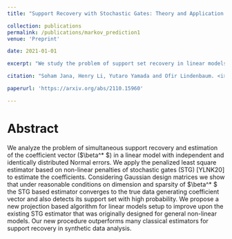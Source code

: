 ```yaml
---
title: "Support Recovery with Stochastic Gates: Theory and Application for Linear Models"

collection: publications
permalink: /publications/markov_prediction1
venue: 'Preprint'

date: 2021-01-01

excerpt: "We study the problem of support set recovery in linear models using the non-convex penalties of stochastic gates (STG). Both theoretical and application aspects are discussed."

citation: "Soham Jana, Henry Li, Yutaro Yamada and Ofir Lindenbaum. <i>Support Recovery with Stochastic Gates: Theory and Application for Linear Models.</i> arXiv preprint arXiv:2110.15960 (2021)."

paperurl: 'https://arxiv.org/abs/2110.15960'

---
```


Abstract
========

We analyze the problem of simultaneous support recovery and estimation of the coefficient vector ($\beta^* $) in a linear model with independent and identically distributed Normal errors. We apply the penalized least square estimator based on non-linear penalties of stochastic gates (STG) [YLNK20] to estimate the coefficients. Considering Gaussian design matrices we show that under reasonable conditions on dimension and sparsity of $\beta^* $ the STG based estimator converges to the true data generating coefficient vector and also detects its support set with high probability. We propose a new projection based algorithm for linear models setup to improve upon the existing STG estimator that was originally designed for general non-linear models. Our new procedure outperforms many classical estimators for support recovery in synthetic data analysis.
